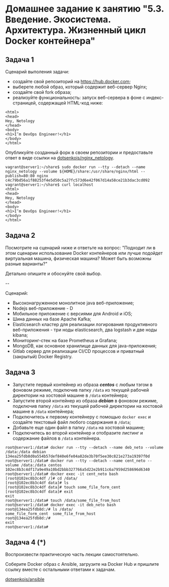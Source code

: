 
# Домашнее задание к занятию "5.3. Введение. Экосистема. Архитектура. Жизненный цикл Docker контейнера"

## Задача 1

Сценарий выполения задачи:

- создайте свой репозиторий на https://hub.docker.com;
- выберете любой образ, который содержит веб-сервер Nginx;
- создайте свой fork образа;
- реализуйте функциональность:
запуск веб-сервера в фоне с индекс-страницей, содержащей HTML-код ниже:
```
<html>
<head>
Hey, Netology
</head>
<body>
<h1>I’m DevOps Engineer!</h1>
</body>
</html>
```
Опубликуйте созданный форк в своем репозитории и предоставьте ответ в виде ссылки на [dotsenkois/nginx_netology](https://hub.docker.com/repository/docker/dotsenkois/nginx_netology).
```
vagrant@server1:~/share$ sudo docker run --tty --detach --name nginx_netology --volume ${HOME}/share:/usr/share/nginx/html --publish=80:80 nginx
c4c79bd56a1f88253f4e5d50c5a27fc573d6e42f067d14a58ce21b3dac3cd092
vagrant@server1:~/share$ curl localhost
<html>
<head>
Hey, Netology
</head>
<body>
<h1>I’m DevOps Engineer!</h1>
</body>
</html>
```

## Задача 2

Посмотрите на сценарий ниже и ответьте на вопрос:
"Подходит ли в этом сценарии использование Docker контейнеров или лучше подойдет виртуальная машина, физическая машина? Может быть возможны разные варианты?"

Детально опишите и обоснуйте свой выбор.

--

Сценарий:

- Высоконагруженное монолитное java веб-приложение;
- Nodejs веб-приложение - D
- Мобильное приложение c версиями для Android и iOS;
- Шина данных на базе Apache Kafka;
- Elasticsearch кластер для реализации логирования продуктивного веб-приложения - три ноды elasticsearch, два logstash и две ноды kibana;
- Мониторинг-стек на базе Prometheus и Grafana;
- MongoDB, как основное хранилище данных для java-приложения;
- Gitlab сервер для реализации CI/CD процессов и приватный (закрытый) Docker Registry.

## Задача 3

- Запустите первый контейнер из образа ***centos*** c любым тэгом в фоновом режиме, подключив папку ```/data``` из текущей рабочей директории на хостовой машине в ```/data``` контейнера;
- Запустите второй контейнер из образа ***debian*** в фоновом режиме, подключив папку ```/data``` из текущей рабочей директории на хостовой машине в ```/data``` контейнера;
- Подключитесь к первому контейнеру с помощью ```docker exec``` и создайте текстовый файл любого содержания в ```/data```;
- Добавьте еще один файл в папку ```/data``` на хостовой машине;
- Подключитесь во второй контейнер и отобразите листинг и содержание файлов в ```/data``` контейнера.

```
root@server1:/data# docker run --tty --detach --name deb_neto --volume /data:/data debian
134ea25fdb8d0a554b57def840e6fe04a82de3b70f5ee30c821e273a19397f0d
root@server1:/data# docker run --tty --detach --name cent_neto --volume /data:/data centos
102ec8b3c4df17a9e49a10bd2bbb327766a5d22e2b911c6a7959d258696d6340
root@server1:/data# docker exec -it cent_neto bash
[root@102ec8b3c4df /]# cd /data/
[root@102ec8b3c4df data]# ls
[root@102ec8b3c4df data]# touch some_file_form_cent
[root@102ec8b3c4df data]# exit
exit
root@server1:/data# touch /data/some_file_from_host
root@server1:/data# docker exec -it deb_neto bash
root@134ea25fdb8d:/# ls /data/
some_file_form_cent  some_file_from_host
root@134ea25fdb8d:/#
exit
root@server1:/data#
```

## Задача 4 (*)

Воспроизвести практическую часть лекции самостоятельно.

Соберите Docker образ с Ansible, загрузите на Docker Hub и пришлите ссылку вместе с остальными ответами к задачам.

[dotsenkois/ansible](https://hub.docker.com/repository/docker/dotsenkois/ansible)

